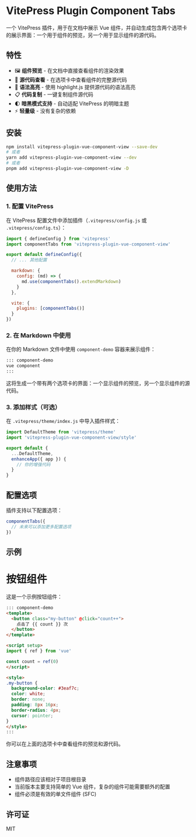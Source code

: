 # VitePress Plugin Component Tabs

一个 VitePress 插件，用于在文档中展示 Vue 组件，并自动生成包含两个选项卡的展示界面：一个用于组件的预览，另一个用于显示组件的源代码。

## 特性

- 🖼️ **组件预览** - 在文档中直接查看组件的渲染效果
- 📝 **源代码查看** - 在选项卡中查看组件的完整源代码
- 🎨 **语法高亮** - 使用 highlight.js 提供源代码的语法高亮
- 📋 **代码复制** - 一键复制组件源代码
- 🌓 **暗黑模式支持** - 自动适配 VitePress 的明暗主题
- ⚡ **轻量级** - 没有复杂的依赖

## 安装

```bash
npm install vitepress-plugin-vue-component-view --save-dev
# 或者
yarn add vitepress-plugin-vue-component-view --dev
# 或者
pnpm add vitepress-plugin-vue-component-view -D
```

## 使用方法

### 1. 配置 VitePress

在 VitePress 配置文件中添加插件（`.vitepress/config.js` 或 `.vitepress/config.ts`）：

```js
import { defineConfig } from 'vitepress'
import componentTabs from 'vitepress-plugin-vue-component-view'

export default defineConfig({
  // ... 其他配置

  markdown: {
    config: (md) => {
      md.use(componentTabs().extendMarkdown)
    }
  },

  vite: {
    plugins: [componentTabs()]
  }
})
```

### 2. 在 Markdown 中使用

在你的 Markdown 文件中使用 `component-demo` 容器来展示组件：

```markdown
::: component-demo
vue component
:::
```

这将生成一个带有两个选项卡的界面：一个显示组件的预览，另一个显示组件的源代码。

### 3. 添加样式（可选）

在 `.vitepress/theme/index.js` 中导入插件样式：

```js
import DefaultTheme from 'vitepress/theme'
import 'vitepress-plugin-vue-component-view/style'

export default {
  ...DefaultTheme,
  enhanceApp({ app }) {
    // 你的增强代码
  }
}
```

## 配置选项

插件支持以下配置选项：

```js
componentTabs({
  // 未来可以添加更多配置选项
})
```

## 示例


# 按钮组件

这是一个示例按钮组件：

```markdown
::: component-demo
<template>
  <button class="my-button" @click="count++">
    点击了 {{ count }} 次
  </button>
</template>

<script setup>
import { ref } from 'vue'

const count = ref(0)
</script>

<style>
.my-button {
  background-color: #3eaf7c;
  color: white;
  border: none;
  padding: 8px 16px;
  border-radius: 4px;
  cursor: pointer;
}
</style>
:::
```

你可以在上面的选项卡中查看组件的预览和源代码。

## 注意事项

- 组件路径应该相对于项目根目录
- 当前版本主要支持简单的 Vue 组件，复杂的组件可能需要额外的配置
- 组件必须是有效的单文件组件 (SFC)

## 许可证

MIT
